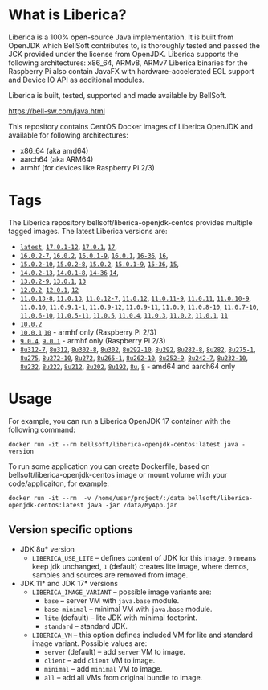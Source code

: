 # What is Liberica?

Liberica is a 100% open-source Java implementation.
It is built from OpenJDK which BellSoft contributes to, is thoroughly
tested and passed the JCK provided under the license from OpenJDK.
Liberica supports the following architectures: x86_64, ARMv8, ARMv7
Liberica binaries for the Raspberry Pi also contain JavaFX with hardware-accelerated EGL support and Device IO API as additional modules.

Liberica is built, tested, supported and made available by BellSoft.

<https://bell-sw.com/java.html>

This repository contains CentOS Docker images of Liberica OpenJDK and available for following architectures:

* x86_64 (aka amd64)
* aarch64 (aka ARM64)
* armhf (for devices like Raspberry Pi 2/3)

# Tags

The Liberica repository bellsoft/liberica-openjdk-centos provides multiple tagged images. The latest Liberica versions are:

* [`latest`](https://github.com/bell-sw/Liberica/blob/master/docker/repos/liberica-openjdk-centos/17/Dockerfile),
[`17.0.1-12`](https://github.com/bell-sw/Liberica/blob/master/docker/repos/liberica-openjdk-centos/17/Dockerfile),
[`17.0.1`](https://github.com/bell-sw/Liberica/blob/master/docker/repos/liberica-openjdk-centos/17/Dockerfile),
[`17`](https://github.com/bell-sw/Liberica/blob/master/docker/repos/liberica-openjdk-centos/17/Dockerfile),
* [`16.0.2-7`](https://github.com/bell-sw/Liberica/blob/master/docker/repos/liberica-openjdk-centos/16/Dockerfile),
[`16.0.2`](https://github.com/bell-sw/Liberica/blob/master/docker/repos/liberica-openjdk-centos/16/Dockerfile),
[`16.0.1-9`](https://github.com/bell-sw/Liberica/blob/master/docker/repos/liberica-openjdk-centos/16/Dockerfile),
[`16.0.1`](https://github.com/bell-sw/Liberica/blob/master/docker/repos/liberica-openjdk-centos/16/Dockerfile),
[`16-36`](https://github.com/bell-sw/Liberica/blob/master/docker/repos/liberica-openjdk-centos/16/Dockerfile),
[`16`](https://github.com/bell-sw/Liberica/blob/master/docker/repos/liberica-openjdk-centos/16/Dockerfile),
* [`15.0.2-10`](https://github.com/bell-sw/Liberica/blob/master/docker/repos/liberica-openjdk-centos/15/Dockerfile),
[`15.0.2-8`](https://github.com/bell-sw/Liberica/blob/master/docker/repos/liberica-openjdk-centos/15/Dockerfile),
[`15.0.2`](https://github.com/bell-sw/Liberica/blob/master/docker/repos/liberica-openjdk-centos/15/Dockerfile),
[`15.0.1-9`](https://github.com/bell-sw/Liberica/blob/master/docker/repos/liberica-openjdk-centos/15/Dockerfile),
[`15-36`](https://github.com/bell-sw/Liberica/blob/master/docker/repos/liberica-openjdk-centos/15/Dockerfile),
[`15`](https://github.com/bell-sw/Liberica/blob/master/docker/repos/liberica-openjdk-centos/15/Dockerfile),
* [`14.0.2-13`](https://github.com/bell-sw/Liberica/blob/master/docker/repos/liberica-openjdk-centos/14/Dockerfile),
[`14.0.1-8`](https://github.com/bell-sw/Liberica/blob/master/docker/repos/liberica-openjdk-centos/14/Dockerfile),
[`14-36`](https://github.com/bell-sw/Liberica/blob/master/docker/repos/liberica-openjdk-centos/old/14.0.0/Dockerfile)
[`14`](https://github.com/bell-sw/Liberica/blob/master/docker/repos/liberica-openjdk-centos/14/Dockerfile),
* [`13.0.2-9`](https://github.com/bell-sw/Liberica/blob/master/docker/repos/liberica-openjdk-centos/13/Dockerfile),
[`13.0.1`](https://github.com/bell-sw/Liberica/blob/master/docker/repos/liberica-openjdk-centos/old/13.0.1/Dockerfile),
[`13`](https://github.com/bell-sw/Liberica/blob/master/docker/repos/liberica-openjdk-centos/old/13.0.0/Dockerfile)
* [`12.0.2`](https://github.com/bell-sw/Liberica/blob/master/docker/repos/liberica-openjdk-centos/old/12.0.2/Dockerfile),
[`12.0.1`](https://github.com/bell-sw/Liberica/blob/master/docker/repos/liberica-openjdk-centos/old/12.0.1/Dockerfile),
[`12`](https://github.com/bell-sw/Liberica/blob/master/docker/repos/liberica-openjdk-centos/old/12.0.0/Dockerfile)
* [`11.0.13-8`](https://github.com/bell-sw/Liberica/blob/master/docker/repos/liberica-openjdk-centos/11/Dockerfile),
[`11.0.13`](https://github.com/bell-sw/Liberica/blob/master/docker/repos/liberica-openjdk-centos/11/Dockerfile),
[`11.0.12-7`](https://github.com/bell-sw/Liberica/blob/master/docker/repos/liberica-openjdk-centos/11/Dockerfile),
[`11.0.12`](https://github.com/bell-sw/Liberica/blob/master/docker/repos/liberica-openjdk-centos/11/Dockerfile),
[`11.0.11-9`](https://github.com/bell-sw/Liberica/blob/master/docker/repos/liberica-openjdk-centos/11/Dockerfile),
[`11.0.11`](https://github.com/bell-sw/Liberica/blob/master/docker/repos/liberica-openjdk-centos/11/Dockerfile),
[`11.0.10-9`](https://github.com/bell-sw/Liberica/blob/master/docker/repos/liberica-openjdk-centos/11/Dockerfile),
[`11.0.10`](https://github.com/bell-sw/Liberica/blob/master/docker/repos/liberica-openjdk-centos/11/Dockerfile),
[`11.0.9.1-1`](https://github.com/bell-sw/Liberica/blob/master/docker/repos/liberica-openjdk-centos/11/Dockerfile),
[`11.0.9-12`](https://github.com/bell-sw/Liberica/blob/master/docker/repos/liberica-openjdk-centos/11/Dockerfile),
[`11.0.9-11`](https://github.com/bell-sw/Liberica/blob/master/docker/repos/liberica-openjdk-centos/11/Dockerfile),
[`11.0.9`](https://github.com/bell-sw/Liberica/blob/master/docker/repos/liberica-openjdk-centos/11/Dockerfile),
[`11.0.8-10`](https://github.com/bell-sw/Liberica/blob/master/docker/repos/liberica-openjdk-centos/11/Dockerfile),
[`11.0.7-10`](https://github.com/bell-sw/Liberica/blob/master/docker/repos/liberica-openjdk-centos/11/Dockerfile),
[`11.0.6-10`](https://github.com/bell-sw/Liberica/blob/master/docker/repos/liberica-openjdk-centos/old/11.0.6/Dockerfile),
[`11.0.5-11`](https://github.com/bell-sw/Liberica/blob/master/docker/repos/liberica-openjdk-centos/old/11.0.5/Dockerfile),
[`11.0.5`](https://github.com/bell-sw/Liberica/blob/master/docker/repos/liberica-openjdk-centos/old/11.0.5/Dockerfile),
[`11.0.4`](https://github.com/bell-sw/Liberica/blob/master/docker/repos/liberica-openjdk-centos/old/11.0.4/Dockerfile),
[`11.0.3`](https://github.com/bell-sw/Liberica/blob/master/docker/repos/liberica-openjdk-centos/old/11.0.3/Dockerfile),
[`11.0.2`](https://github.com/bell-sw/Liberica/blob/master/docker/repos/liberica-openjdk-centos/old/11.0.2/Dockerfile),
[`11.0.1`](https://github.com/bell-sw/Liberica/blob/master/docker/repos/liberica-openjdk-centos/old/11.0.1/Dockerfile),
[`11`](https://github.com/bell-sw/Liberica/blob/master/docker/repos/liberica-openjdk-centos/11/Dockerfile)
* [`10.0.2`](https://github.com/bell-sw/Liberica/blob/master/docker/repos/liberica-openjdk-centos/old/10.0.2/Dockerfile)
* [`10.0.1`](https://github.com/bell-sw/Liberica/blob/master/docker/repos/liberica-openjdk-centos/old/10.0.1/Dockerfile)
[`10`](https://github.com/bell-sw/Liberica/blob/master/docker/repos/liberica-openjdk-centos/old/10.0.0/Dockerfile) - armhf only (Raspberry Pi 2/3)
* [`9.0.4`](https://github.com/bell-sw/Liberica/blob/master/docker/repos/liberica-openjdk-centos/old/9.0.4/Dockerfile),
[`9.0.1`](https://github.com/bell-sw/Liberica/blob/master/docker/repos/liberica-openjdk-centos/old/9.0.1/Dockerfile) - armhf only (Raspberry Pi 2/3)
* [`8u312-7`](https://github.com/bell-sw/Liberica/blob/master/docker/repos/liberica-openjdk-centos/8/Dockerfile),
[`8u312`](https://github.com/bell-sw/Liberica/blob/master/docker/repos/liberica-openjdk-centos/8/Dockerfile),
[`8u302-8`](https://github.com/bell-sw/Liberica/blob/master/docker/repos/liberica-openjdk-centos/8/Dockerfile),
[`8u302`](https://github.com/bell-sw/Liberica/blob/master/docker/repos/liberica-openjdk-centos/8/Dockerfile),
[`8u292-10`](https://github.com/bell-sw/Liberica/blob/master/docker/repos/liberica-openjdk-centos/8/Dockerfile),
[`8u292`](https://github.com/bell-sw/Liberica/blob/master/docker/repos/liberica-openjdk-centos/8/Dockerfile),
[`8u282-8`](https://github.com/bell-sw/Liberica/blob/master/docker/repos/liberica-openjdk-centos/8/Dockerfile),
[`8u282`](https://github.com/bell-sw/Liberica/blob/master/docker/repos/liberica-openjdk-centos/8/Dockerfile),
[`8u275-1`](https://github.com/bell-sw/Liberica/blob/master/docker/repos/liberica-openjdk-centos/8/Dockerfile),
[`8u275`](https://github.com/bell-sw/Liberica/blob/master/docker/repos/liberica-openjdk-centos/8/Dockerfile),
[`8u272-10`](https://github.com/bell-sw/Liberica/blob/master/docker/repos/liberica-openjdk-centos/8/Dockerfile),
[`8u272`](https://github.com/bell-sw/Liberica/blob/master/docker/repos/liberica-openjdk-centos/8/Dockerfile),
[`8u265-1`](https://github.com/bell-sw/Liberica/blob/master/docker/repos/liberica-openjdk-centos/8/Dockerfile),
[`8u262-10`](https://github.com/bell-sw/Liberica/blob/master/docker/repos/liberica-openjdk-centos/8/Dockerfile),
[`8u252-9`](https://github.com/bell-sw/Liberica/blob/master/docker/repos/liberica-openjdk-centos/8/Dockerfile),
[`8u242-7`](https://github.com/bell-sw/Liberica/blob/master/docker/repos/liberica-openjdk-centos/old/8u242/Dockerfile),
[`8u232-10`](https://github.com/bell-sw/Liberica/blob/master/docker/repos/liberica-openjdk-centos/old/8u232/Dockerfile),
[`8u232`](https://github.com/bell-sw/Liberica/blob/master/docker/repos/liberica-openjdk-centos/old/8u232/Dockerfile),
[`8u222`](https://github.com/bell-sw/Liberica/blob/master/docker/repos/liberica-openjdk-centos/old/8u222/Dockerfile),
[`8u212`](https://github.com/bell-sw/Liberica/blob/master/docker/repos/liberica-openjdk-centos/old/8u212/Dockerfile),
[`8u202`](https://github.com/bell-sw/Liberica/blob/master/docker/repos/liberica-openjdk-centos/old/8u202/Dockerfile),
[`8u192`](https://github.com/bell-sw/Liberica/blob/master/docker/repos/liberica-openjdk-centos/old/8u192/Dockerfile),
[`8u`](https://github.com/bell-sw/Liberica/blob/master/docker/repos/liberica-openjdk-centos/8/Dockerfile),
[`8`](https://github.com/bell-sw/Liberica/blob/master/docker/repos/liberica-openjdk-centos/8/Dockerfile)   - amd64 and aarch64 only

# Usage

For example, you can run a Liberica OpenJDK 17 container with the following command:

 `docker run -it --rm bellsoft/liberica-openjdk-centos:latest java -version`

To run some application you can create Dockerfile, based on bellsoft/liberica-openjdk-centos image or mount volume with your code/applicaiton, for example:

 `docker run -it --rm  -v /home/user/project/:/data bellsoft/liberica-openjdk-centos:latest java -jar /data/MyApp.jar`

 ## Version specific options ##

* JDK 8u* version
  * `LIBERICA_USE_LITE` – defines content of JDK for this image. `0` means keep jdk unchanged, `1` (default) creates lite image, where demos, samples and sources are removed from image.
* JDK 11* and JDK 17* versions
  * `LIBERICA_IMAGE_VARIANT` – possible image variants are: 
    * `base` – server VM with `java.base` module.
	* `base-minimal` – minimal VM with `java.base` module.
	* `lite` (default) – lite JDK with minimal footprint.
	* `standard` – standard JDK.
  * `LIBERICA_VM` – this option defines included VM for lite and standard image variant. Possible values are:
    * `server` (default) – add `server` VM to image.
	* `client` – add `client` VM to image.
	* `minimal` – add `minimal` VM to image.
	* `all` – add all VMs from original bundle to image.
